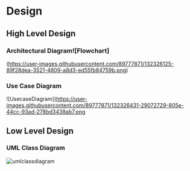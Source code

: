 # Design

## High Level Design 

### Architectural Diagram![Flowchart]
(https://user-images.githubusercontent.com/89777871/132326125-89f28dea-3521-4809-a8d3-ed55fb84759b.png)

### Use Case Diagram
![UsecaseDiagram](https://user-images.githubusercontent.com/89777871/132326431-29072729-805e-44cc-93ad-278bd3438ab7.png

## Low Level Design 

### UML Class Diagram
![umlclassdiagram](https://user-images.githubusercontent.com/89777871/132326595-2925ec1a-d7ed-4573-9591-6d2301c6484b.png)











